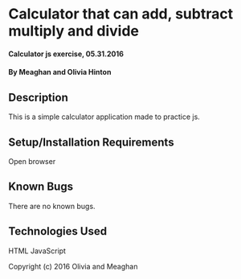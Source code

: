 # Calculator that can add, subtract multiply and divide

#### Calculator js exercise, 05.31.2016

#### By Meaghan and Olivia Hinton

## Description

This is a simple calculator application made to practice js.

## Setup/Installation Requirements

Open browser


## Known Bugs

There are no known bugs.


## Technologies Used

HTML
JavaScript

Copyright (c) 2016 Olivia and Meaghan
